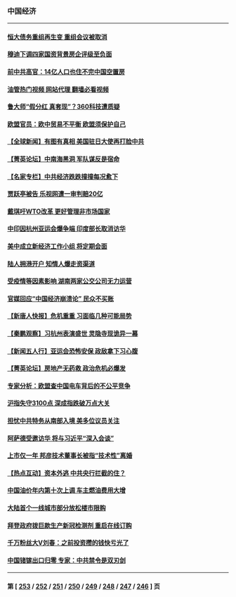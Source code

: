 ### 中国经济
---
#### [恒大债务重组再生变 重组会议被取消](../../pages/ncid283/n14079975.md?09250045) 
#### [穆迪下调四家国资背景房企评级至负面](../../pages/ncid283/n14079968.md?09250045) 
#### [前中共高官：14亿人口也住不完中国空置房](../../pages/ncid283/n14079941.md?09250045) 
#### [油管热门视频 网站代理 翻墙必看视频](http://138.2.39.72:81/youtube.html?epic-marker?09250045)
#### [鲁大师“假分红 真套现”？360科技遭质疑](../../pages/ncid283/n14079772.md?09250045) 
#### [欧盟官员：欧中贸易不平衡 欧盟须保护自己](../../pages/ncid283/n14079776.md?09250045) 
#### [【全球新闻】有图有真相 美国驻日大使再打脸中共](../../pages/ncid283/n14079756.md?09250045) 
#### [【菁英论坛】中南海黑洞 军队谋反是宿命](../../pages/ncid283/n14079496.md?09250045) 
#### [【名家专栏】中共经济跌跌撞撞每况愈下](../../pages/ncid283/n14079229.md?09250045) 
#### [贾跃亭被告 乐视网遭一审判赔20亿](../../pages/ncid283/n14079506.md?09250045) 
#### [戴琪吁WTO改革 更好管理非市场国家](../../pages/ncid283/n14079511.md?09250045) 
#### [中印因杭州亚运会爆争端 印度部长取消访华](../../pages/ncid283/n14079347.md?09250045) 
#### [美中成立新经济工作小组 将定期会面](../../pages/ncid283/n14079310.md?09250045) 
#### [陆人拥港开户 知情人爆走资渠道](../../pages/ncid283/n14079275.md?09250045) 
#### [受疫情等因素影响 湖南两家公交公司无力运营](../../pages/ncid283/n14079172.md?09250045) 
#### [官媒回应“中国经济崩溃论” 民众不买账](../../pages/ncid283/n14078742.md?09250045) 
#### [【新唐人快报】危机重重 习面临几种可能局势](../../pages/ncid283/n14078821.md?09250045) 
#### [【秦鹏观察】习杭州表演盛世 灵隐寺现诡异一幕](../../pages/ncid283/n14078819.md?09250045) 
#### [【新闻五人行】亚运会恐怖安保 政敌拿下习心腹](../../pages/ncid283/n14078808.md?09250045) 
#### [【菁英论坛】房地产无药救 政治危机必爆发](../../pages/ncid283/n14078766.md?09250045) 
#### [专家分析：欧盟查中国电车背后的不公平竞争](../../pages/ncid283/n14078796.md?09250045) 
#### [沪指失守3100点 深成指跌破万点大关](../../pages/ncid283/n14078552.md?09250045) 
#### [担忧中共特务从南部入境 美多位议员关注](../../pages/ncid283/n14078532.md?09250045) 
#### [阿萨德受邀访华 将与习近平“深入会谈”](../../pages/ncid283/n14078489.md?09250045) 
#### [上市仅一年 邦彦技术董事长被指“技术性”离婚](../../pages/ncid283/n14078217.md?09250045) 
#### [【热点互动】资本外逃 中共央行拦截的住？](../../pages/ncid283/n14078081.md?09250045) 
#### [中国油价年内第十次上调 车主燃油费用大增](../../pages/ncid283/n14078104.md?09250045) 
#### [大陆首个一线城市部分放松楼市限购](../../pages/ncid283/n14078107.md?09250045) 
#### [拜登政府拨巨款生产新冠检测剂 重启在线订购](../../pages/ncid283/n14078082.md?09250045) 
#### [千万粉丝大V刘春：之前投资攒的钱快亏光了](../../pages/ncid283/n14078078.md?09250045) 
#### [中国锗镓出口归零 专家：中共禁令是双刃剑](../../pages/ncid283/n14077912.md?09250045) 

---
#### 第 [ [253](./253.md?09250045) / [252](./252.md?09250045) / [251](./251.md?09250045) / [250](./250.md?09250045) / [249](./249.md?09250045) / [248](./248.md?09250045) / [247](./247.md?09250045) / [246](./246.md?09250045) ] 页

